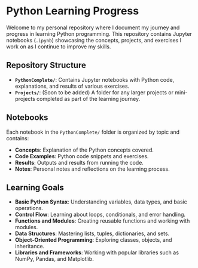 # Python Learning Progress

Welcome to my personal repository where I document my journey and progress in learning Python programming. This repository contains Jupyter notebooks (`.ipynb`) showcasing the concepts, projects, and exercises I work on as I continue to improve my skills.

## Repository Structure

- **`PythonComplete/`**: Contains Jupyter notebooks with Python code, explanations, and results of various exercises.
- **`Projects/`**: (Soon to be added) A folder for any larger projects or mini-projects completed as part of the learning journey.

## Notebooks

Each notebook in the `PythonComplete/` folder is organized by topic and contains:

- **Concepts**: Explanation of the Python concepts covered.
- **Code Examples**: Python code snippets and exercises.
- **Results**: Outputs and results from running the code.
- **Notes**: Personal notes and reflections on the learning process.

## Learning Goals

- **Basic Python Syntax**: Understanding variables, data types, and basic operations.
- **Control Flow**: Learning about loops, conditionals, and error handling.
- **Functions and Modules**: Creating reusable functions and working with modules.
- **Data Structures**: Mastering lists, tuples, dictionaries, and sets.
- **Object-Oriented Programming**: Exploring classes, objects, and inheritance.
- **Libraries and Frameworks**: Working with popular libraries such as NumPy, Pandas, and Matplotlib.


